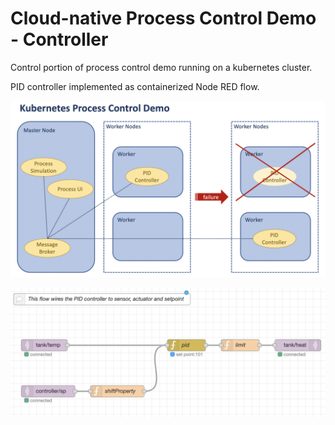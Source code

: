 # Cloud-native Process Control Demo - Controller

Control portion of process control demo running on a kubernetes cluster.

PID controller implemented as containerized Node RED flow.

![Alt text](topology.png?raw=true "Topology")

![Alt text](control-flow.png?raw=true "Control flow")


